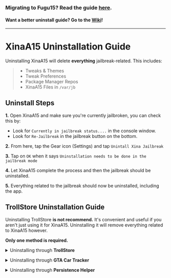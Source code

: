 ### Migrating to Fugu15? Read the guide [here](https://github.com/NotDarkn/XinaA15/wiki/Questions#how-do-i-switch-from-xinaa15-to-fugu15-max).
#### Want a better uninstall guide? Go to the [Wiki](https://github.com/NotDarkn/XinaA15/wiki/Uninstalling)!
***
# XinaA15 Uninstallation Guide
Uninstalling XinaA15 will delete **everything** jailbreak-related. This includes:
> - Tweaks & Themes
> - Tweak Preferences
> - Package Manager Repos
> - XinaA15 Files in `/var/jb`

## Uninstall Steps

**1.** Open XinaA15 and make sure you're currently jailbroken, you can check this by:
- Look for `Currently in jailbreak status....` in the console window.
- Look for `Re-Jailbreak` in the jailbreak button on the bottom.

**2.** From here, tap the Gear icon (Settings) and tap `Unintall Xina Jailbreak`

**3.** Tap on `OK` when it says `Uninstallation needs to be done in the jailbreak mode`

**4.** Let XinaA15 complete the process and then the jailbreak should be uninstalled.

**5.** Everything related to the jailbreak should now be uninstalled, including the app.

## TrollStore Uninstallation Guide
Uninstalling TrollStore **is not recommend.** It's convenient and useful if you aren't just using it for XinaA15. Uninstalling it will remove everything related to XinaA15 however.

**Only one method is required.**
<details><summary>Uninstalling through <b>TrollStore</b></a></summary>

1. Tap Settings in TrollStore.

2. Scroll down and tap `Uninstall TrollStore`

3. Choose one of the options: <br>
  → <b>Preserve all</b> of your apps and uninstall. <br>
  → <b>Uninstall all</b> of your apps alongside TrollStore.

4. After tapping one of them, TrollStore should be uninstalled.</details>

<details><summary>Uninstalling through <b>GTA Car Tracker</b></a></summary>

1. Open GTA Car Tracker

2. Find and tap `Uninstall TrollStore`

3. Choose one of the options: <br>
  → <b>Preserve all</b> of your apps and uninstall. <br>
  → <b>Uninstall all</b> of your apps alongside TrollStore.
  
4. After tapping one of them, TrollStore should be uninstalled.</details>

<details><summary>Uninstalling through <b>Persistence Helper</b></a></summary>

1. Open your Persistence Helper.

2. Find and tap `Uninstall TrollStore`

3. Choose one of the options: <br>
  → <b>Preserve all</b> of your apps and uninstall. <br>
  → <b>Uninstall all</b> of your apps alongside TrollStore.
  
4. After tapping one of them, TrollStore should be uninstalled.

5. Re-open the Persistence Helper and tap `Uninstall Persistence Helper` then tap `Continue`.</details>
